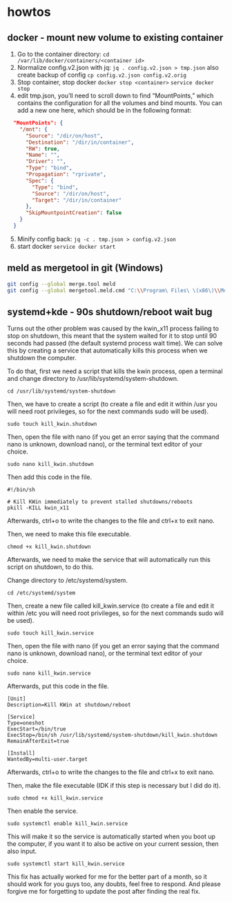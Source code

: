 # howtos
## docker - mount new volume to existing container

1. Go to the container directory: 
`cd /var/lib/docker/containers/<container id>` 
2. Normalize config.v2.json with jq: 
`jq . config.v2.json > tmp.json`
also create backup of config
`cp config.v2.json config.v2.orig` 
3. Stop container, stop docker
`docker stop <container>`
`service docker stop`
4. edit tmp.json, you’ll need to scroll down to find “MountPoints,” which contains the configuration for all the volumes and bind mounts. You can add a new one here, which should be in the following format:
````json
  "MountPoints": {
    "/mnt": {
      "Source": "/dir/on/host",
      "Destination": "/dir/in/container",
      "RW": true,
      "Name": "",
      "Driver": "",
      "Type": "bind",
      "Propagation": "rprivate",
      "Spec": {
        "Type": "bind",
        "Source": "/dir/on/host",
        "Target": "/dir/in/container"
      },
      "SkipMountpointCreation": false
    }
  }
````
5. Minify config back: `jq -c . tmp.json > config.v2.json`
6. start docker `service docker start`

## meld as mergetool in git (Windows)
```bash
git config --global merge.tool meld
git config --global mergetool.meld.cmd "C:\\Program\ Files\ \(x86\)\\Meld\\meld\\meld.exe \"$LOCAL\" \"$BASE\" \"$REMOTE\""
```

## systemd+kde - 90s shutdown/reboot wait bug

Turns out the other problem was caused by the kwin_x11 process failing to stop on shutdown, this meant that the system waited for it to stop until 90 seconds had passed (the default systemd process wait time). We can solve this by creating a service that automatically kills this process when we shutdown the computer.

To do that, first we need a script that kills the kwin process, open a terminal and change directory to /usr/lib/systemd/system-shutdown.

`cd /usr/lib/systemd/system-shutdown`

Then, we have to create a script (to create a file and edit it within /usr you will need root privileges, so for the next commands sudo will be used).

`sudo touch kill_kwin.shutdown`

Then, open the file with nano (if you get an error saying that the command nano is unknown, download nano), or the terminal text editor of your choice.

`sudo nano kill_kwin.shutdown`

Then add this code in the file.

```
#!/bin/sh

# Kill KWin immediately to prevent stalled shutdowns/reboots
pkill -KILL kwin_x11

```

Afterwards, ctrl+o to write the changes to the file and ctrl+x to exit nano.

Then, we need to make this file executable.

`chmod +x kill_kwin.shutdown`

Afterwards, we need to make the service that will automatically run this script on shutdown, to do this.

Change directory to /etc/systemd/system.

`cd /etc/systemd/system`

Then, create a new file called kill_kwin.service (to create a file and edit it within /etc you will need root privileges, so for the next commands sudo will be used).

`sudo touch kill_kwin.service`

Then, open the file with nano (if you get an error saying that the command nano is unknown, download nano), or the terminal text editor of your choice.

`sudo nano kill_kwin.service`

Afterwards, put this code in the file.

```
[Unit]
Description=Kill KWin at shutdown/reboot

[Service]
Type=oneshot
ExecStart=/bin/true
ExecStop=/bin/sh /usr/lib/systemd/system-shutdown/kill_kwin.shutdown
RemainAfterExit=true

[Install]
WantedBy=multi-user.target

```

Afterwards, ctrl+o to write the changes to the file and ctrl+x to exit nano.

Then, make the file executable (IDK if this step is necessary but I did do it).

`sudo chmod +x kill_kwin.service`

Then enable the service.

`sudo systemctl enable kill_kwin.service`

This will make it so the service is automatically started when you boot up the computer, if you want it to also be active on your current session, then also input.

`sudo systemctl start kill_kwin.service`

This fix has actually worked for me for the better part of a month, so it should work for you guys too, any doubts, feel free to respond. And please forgive me for forgetting to update the post after finding the real fix.
